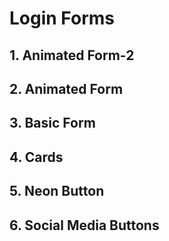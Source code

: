# Login Forms

## 1. Animated Form-2

## 2. Animated Form

## 3. Basic Form

## 4. Cards

## 5. Neon Button

## 6. Social Media Buttons
